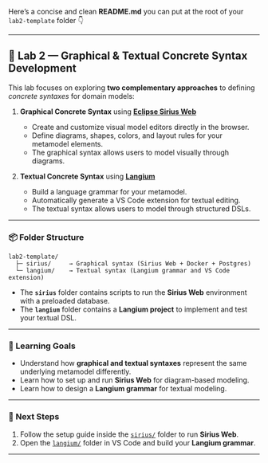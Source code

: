 Here’s a concise and clean **README.md** you can put at the root of your `lab2-template` folder 👇

---

## 🧩 Lab 2 — Graphical & Textual Concrete Syntax Development

This lab focuses on exploring **two complementary approaches** to defining *concrete syntaxes* for domain models:

1. **Graphical Concrete Syntax** using **[Eclipse Sirius Web](https://github.com/eclipse-sirius/sirius-web)**

   * Create and customize visual model editors directly in the browser.
   * Define diagrams, shapes, colors, and layout rules for your metamodel elements.
   * The graphical syntax allows users to model visually through diagrams.

2. **Textual Concrete Syntax** using **[Langium](https://github.com/langium/langium)**

   * Build a language grammar for your metamodel.
   * Automatically generate a VS Code extension for textual editing.
   * The textual syntax allows users to model through structured DSLs.

---

### 📦 Folder Structure

```
lab2-template/
  ├─ sirius/     → Graphical syntax (Sirius Web + Docker + Postgres)
  └─ langium/    → Textual syntax (Langium grammar and VS Code extension)
```

* The **`sirius`** folder contains scripts to run the **Sirius Web** environment with a preloaded database.
* The **`langium`** folder contains a **Langium project** to implement and test your textual DSL.

---

### 🎯 Learning Goals

* Understand how **graphical and textual syntaxes** represent the same underlying metamodel differently.
* Learn how to set up and run **Sirius Web** for diagram-based modeling.
* Learn how to design a **Langium grammar** for textual modeling.

---

### 🚀 Next Steps

1. Follow the setup guide inside the [`sirius/`](./sirius) folder to run **Sirius Web**.
2. Open the [`langium/`](./langium) folder in VS Code and build your **Langium grammar**.
---
